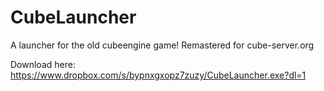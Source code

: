 # CubeLauncher
A launcher for the old cubeengine game! Remastered for cube-server.org  
  
Download here: https://www.dropbox.com/s/bypnxgxopz7zuzy/CubeLauncher.exe?dl=1
